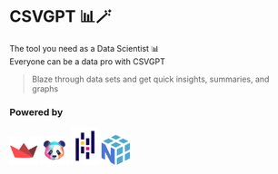 # CSVGPT 📊🪄

The tool you need as a Data Scientist 📊  
Everyone can be a data pro with CSVGPT

> Blaze through data sets and get quick insights, summaries, and graphs


### Powered by
<img src="https://github.com/Emad-Eldin-G/CSVGPT/blob/main/static/streamlit.png" width=50>   <img src="https://github.com/Emad-Eldin-G/CSVGPT/blob/main/static/pandasai.png" width=50>   <img src="https://github.com/Emad-Eldin-G/CSVGPT/blob/main/static/pandas.png" width=50>   <img src="https://github.com/Emad-Eldin-G/CSVGPT/blob/main/static/numpy.png" width=50>
